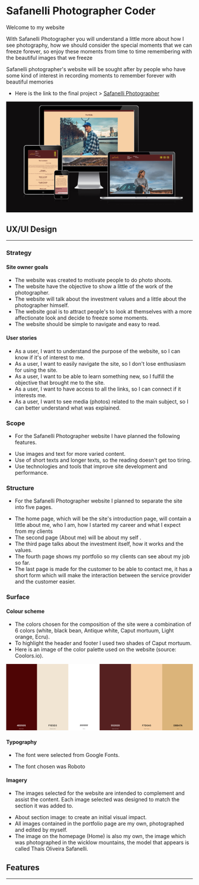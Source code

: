 # Safanelli Photographer Coder


 
 Welcome to my website

 With Safanelli Photographer you will understand a little more about how I see photography, how we should consider the special moments that we can freeze forever, so enjoy these moments from time to time remembering with the beautiful images that we freeze

 Safanelli photographer's website will be sought after by people who have some kind of interest in recording moments to remember forever with beautiful memories

 - Here is the link to the final project > [Safanelli Photographer](https://diogosafanelli.github.io/first-project-ci/)

 
 <img src="img/readme.png" alt="">

 ## UX/UI Design
 <hr>

 ### Strategy

#### Site owner goals

- The website was created to motivate people to do photo shoots.
- The website have the objective to show a little of the work of the photographer.
- The website will talk about the investment values and a little about the photographer himself.
- The website goal is to attract people's to look at themselves with a more affectionate look and decide to freeze some moments.
- The website should be simple to navigate and easy to read.

#### User stories

- As a user, I want to understand the purpose of the website, so I can know if it's of interest to me.
- As a user, I want to easily navigate the site, so I don't lose enthusiasm for using the site.
- As a user, I want to be able to learn something new, so I fulfill the objective that brought me to the site.
- As a user, I want to have access to all the links, so I can connect if it interests me.
- As a user, I want to see media (photos) related to the main subject, so I can better understand what was explained.

### Scope

- For the Safanelli Photographer website I have planned the following features.
+ Use images and text for more varied content.
+ Use of short texts and longer texts, so the reading doesn't get too tiring.
+ Use technologies and tools that improve site development and performance.

### Structure

- For the Safanelli Photographer website I planned to separate the site into five pages.
+ The home page, which will be the site's introduction page, will contain a little about me, who I am, how I started my career and what I expect from my clients
+ The second page (About me) will be about my self .
+ The third page talks about the investment itself, how it works and the values.
+ The fourth page shows my portfolio so my clients can see about my job so far.
+ The last page is made for the customer to be able to contact me, it has a short form which will make the interaction between the service provider and the customer easier.


### Surface

#### Colour scheme

- The colors chosen for the composition of the site were a combination of 6 colors (white, black bean, Antique white, Caput mortuum, Light orange, Ecru).
- To highlight the header and footer I used two shades of Caput mortuum.
- Here is an image of the color palette used on the website (source: Coolors.io).

<img src="img/colors.png" alt="">

#### Typography

- The font were selected from Google Fonts.
+ The font chosen was Roboto 

#### Imagery

- The images selected for the website are intended to complement and assist the content. Each image selected was designed to match the section it was added to.
+ About section image: to create an initial visual impact.
+ All images contained in the portfolio page are my own, photographed and edited by myself.
+ The image on the homepage (Home) is also my own, the image which was photographed in the  wicklow mountains, the model that appears is called Thais Oliveira Safanelli.

## Features
<hr>




